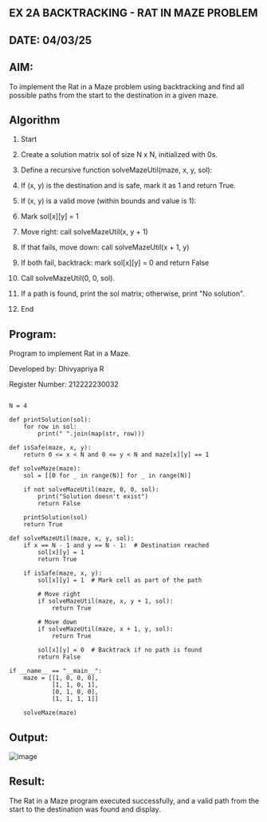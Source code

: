 ## EX 2A BACKTRACKING - RAT IN MAZE PROBLEM
## DATE: 04/03/25
## AIM:
To implement the Rat in a Maze problem using backtracking and find all possible paths from the start to the destination in a given maze.

## Algorithm
1. Start

2. Create a solution matrix sol of size N x N, initialized with 0s.

3. Define a recursive function solveMazeUtil(maze, x, y, sol):

4. If (x, y) is the destination and is safe, mark it as 1 and return True.

5. If (x, y) is a valid move (within bounds and value is 1):

6. Mark sol[x][y] = 1

7. Move right: call solveMazeUtil(x, y + 1)

8. If that fails, move down: call solveMazeUtil(x + 1, y)

9. If both fail, backtrack: mark sol[x][y] = 0 and return False

10. Call solveMazeUtil(0, 0, sol).

11. If a path is found, print the sol matrix; otherwise, print "No solution".

12. End
    
## Program:

Program to implement Rat in a Maze.

Developed by: Dhivyapriya R

Register Number: 212222230032

```

N = 4

def printSolution(sol):
    for row in sol:
        print(" ".join(map(str, row)))

def isSafe(maze, x, y):
    return 0 <= x < N and 0 <= y < N and maze[x][y] == 1

def solveMaze(maze):
    sol = [[0 for _ in range(N)] for _ in range(N)]
    
    if not solveMazeUtil(maze, 0, 0, sol):
        print("Solution doesn't exist")
        return False
    
    printSolution(sol)
    return True

def solveMazeUtil(maze, x, y, sol):
    if x == N - 1 and y == N - 1:  # Destination reached
        sol[x][y] = 1
        return True
    
    if isSafe(maze, x, y):
        sol[x][y] = 1  # Mark cell as part of the path
        
        # Move right
        if solveMazeUtil(maze, x, y + 1, sol):
            return True
        
        # Move down
        if solveMazeUtil(maze, x + 1, y, sol):
            return True
        
        sol[x][y] = 0  # Backtrack if no path is found
        return False

if __name__ == "__main__":
    maze = [[1, 0, 0, 0],
            [1, 1, 0, 1],
            [0, 1, 0, 0],
            [1, 1, 1, 1]]

    solveMaze(maze)
```

## Output:
![image](https://github.com/user-attachments/assets/59a6fbd4-dbd7-4133-abf7-278cccf6ccfc)


## Result:
The Rat in a Maze program executed successfully, and a valid path from the start to the destination was found and display.

